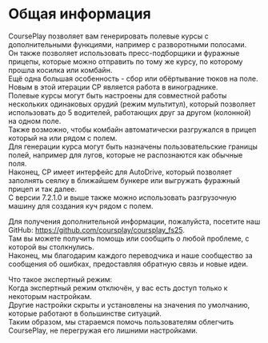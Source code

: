 # Общая информация  
CoursePlay позволяет вам генерировать полевые курсы с дополнительными функциями, например с разворотными полосами.  
Он также позволяет использовать пресс-подборщики и фуражные прицепы, которые можно отправить по тому же курсу, по которому прошла косилка или комбайн.  
Ещё одна большая особенность - сбор или обёртывание тюков на поле.  
Новым в этой итерации CP является работа в винограднике.  
Полевые курсы могут быть настроены для совместной работы нескольких одинаковых орудий (режим мультитул), который позволяет использовать до 5 водителей, работающих друг за другом (колонной) на одном поле.  
Также возможно, чтобы комбайн автоматически разгружался в прицеп который на или рядом с полем.  
Для генерации курса могут быть назначены пользовательские границы полей, например для лугов, которые не распознаются как обычные поля.  
Наконец, CP имеет интерфейс для AutoDrive, который позволяет заполнять сеялку в ближайшем бункере или выгружать фуражный прицеп и так далее.  
С версии 7.2.1.0 и выше также можно использовать разгрузочную машину для создания куч рядом с полем.  
  
Для получения дополнительной информации, пожалуйста, посетите наш GitHub: https://github.com/coursplay/coursplay_fs25.  
Там вы можете получить помощь или сообщить о любой проблеме, с которой вы столкнулись.  
Наконец, мы благодарим каждого переводчика и наше сообщество за сообщения об ошибках, предоставляя обратную связь и новые идеи.  
  
Что такое экспертный режим:  
Когда экспертный режим отключён, у вас есть доступ только к некоторым настройкам.  
Другие настройки скрыты и установлены на значения по умолчанию, которые работают в большинстве ситуаций.  
Таким образом, мы стараемся помочь пользователям облегчить CoursePlay, не перегружая его лишними настройками.  


